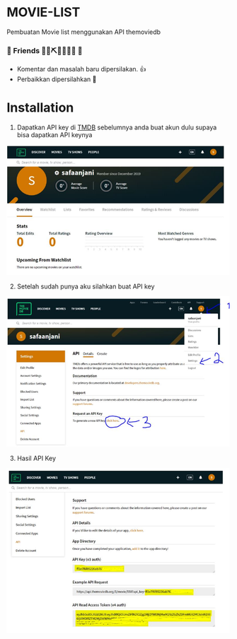 # MOVIE-LIST
Pembuatan Movie list menggunakan API themoviedb

### 🚧 Friends 👷‍♀️⛏👷🔧️👷🔧 🚧
- Komentar dan masalah baru dipersilakan. 👍
- Perbaikkan dipersilahkan 🛑

# Installation
1. Dapatkan API key di [TMDB](https://themoviedb.org) sebelumnya anda buat akun dulu supaya bisa dapatkan API keynya
<img src="https://github.com/safa911/MOVIE-LIST/blob/master/img/1.JPG" width="700">

2. Setelah sudah punya aku silahkan buat API key
<img src="https://github.com/safa911/MOVIE-LIST/blob/master/img/2.JPG" width="700">

3. Hasil API Key 
<img src="https://github.com/safa911/MOVIE-LIST/blob/master/img/3.JPG" width="700">
